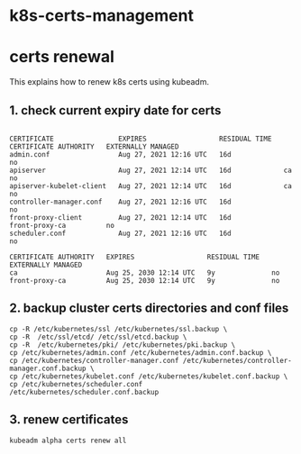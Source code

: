 # k8s-certs-management

# certs renewal
This explains how to renew k8s certs using kubeadm.

## 1. check current expiry date for certs

```kubeadm alpha certs check-expiration

CERTIFICATE                EXPIRES                  RESIDUAL TIME   CERTIFICATE AUTHORITY   EXTERNALLY MANAGED
admin.conf                 Aug 27, 2021 12:16 UTC   16d                                     no
apiserver                  Aug 27, 2021 12:14 UTC   16d             ca                      no
apiserver-kubelet-client   Aug 27, 2021 12:14 UTC   16d             ca                      no
controller-manager.conf    Aug 27, 2021 12:16 UTC   16d                                     no
front-proxy-client         Aug 27, 2021 12:14 UTC   16d             front-proxy-ca          no
scheduler.conf             Aug 27, 2021 12:16 UTC   16d                                     no

CERTIFICATE AUTHORITY   EXPIRES                  RESIDUAL TIME   EXTERNALLY MANAGED
ca                      Aug 25, 2030 12:14 UTC   9y              no
front-proxy-ca          Aug 25, 2030 12:14 UTC   9y              no

```

## 2. backup cluster certs directories and conf files

```
cp -R /etc/kubernetes/ssl /etc/kubernetes/ssl.backup \
cp -R  /etc/ssl/etcd/ /etc/ssl/etcd.backup \
cp -R  /etc/kubernetes/pki/ /etc/kubernetes/pki.backup \
cp /etc/kubernetes/admin.conf /etc/kubernetes/admin.conf.backup \
cp /etc/kubernetes/controller-manager.conf /etc/kubernetes/controller-manager.conf.backup \
cp /etc/kubernetes/kubelet.conf /etc/kubernetes/kubelet.conf.backup \
cp /etc/kubernetes/scheduler.conf /etc/kubernetes/scheduler.conf.backup 
```

## 3. renew certificates

```kubeadm alpha certs renew all```

